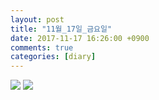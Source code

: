 ```yaml
---
layout: post
title: "11월_17일_금요일"
date: 2017-11-17 16:26:00 +0900
comments: true 
categories: [diary] 
---
```

![](http://blogfiles15.naver.net/MjAxNzExMTdfMjQy/MDAxNTEwOTAzNTk0NzQ5.OStUvgKxfZavjPdYdccFUKQ7Tx5SDOTdOlXeWSuch08g.GPnNONRWajIA_KSH5agj5DT6HiPaVD2KhAcUOCcg9kwg.JPEG.hotleve/NaverBlog_20171117_162634_37.jpg) 
![](http://blogfiles13.naver.net/MjAxNzExMTdfMTUx/MDAxNTEwOTAzNTk1Mzky.TmrRgCQq8MVc9kENDNqfPTO5q8B-9MHXpbODF8uduwUg.DiBOPBNUOqtSZUK1LycXYw5Eanm407tBuzn0LEL3HxYg.JPEG.hotleve/NaverBlog_20171117_162634_38.jpg) 
